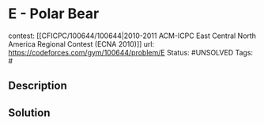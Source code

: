 # E - Polar Bear

contest: [[CFICPC/100644/100644|2010-2011 ACM-ICPC East Central North America Regional Contest (ECNA 2010)]]
url: https://codeforces.com/gym/100644/problem/E
Status: #UNSOLVED
Tags: #

## Description

## Solution

